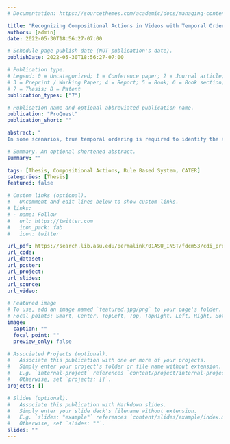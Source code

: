 ```yaml
---
# Documentation: https://sourcethemes.com/academic/docs/managing-content/

title: "Recognizing Compositional Actions in Videos with Temporal Ordering"
authors: [admin]
date: 2022-05-30T18:56:27-07:00

# Schedule page publish date (NOT publication's date).
publishDate: 2022-05-30T18:56:27-07:00

# Publication type.
# Legend: 0 = Uncategorized; 1 = Conference paper; 2 = Journal article;
# 3 = Preprint / Working Paper; 4 = Report; 5 = Book; 6 = Book section;
# 7 = Thesis; 8 = Patent
publication_types: ["7"]

# Publication name and optional abbreviated publication name.
publication: "ProQuest"
publication_short: ""

abstract: "
In some scenarios, true temporal ordering is required to identify the actions occurring in a video. Recently a new synthetic dataset named CATER, was introduced containing 3D objects like sphere, cone, cylinder etc. which undergo simple movements such as slide, pick & place etc. The task defined in the dataset is to identify compositional actions with temporal ordering. In this thesis, a rule-based system and a window-based technique are proposed to identify individual actions (atomic) and multiple actions with temporal ordering (composite) on the CATER dataset. The rule-based system proposed here is a heuristic algorithm that evaluates the magnitude and direction of object movement across frames to determine the atomic action temporal windows and uses these windows to predict the composite actions in the videos. The performance of the rule-based system is validated using the frame-level object coordinates provided in the dataset and it outperforms the performance of the baseline models on the CATER dataset. A window-based training technique is proposed for identifying composite actions in the videos. A pre-trained deep neural network (I3D model) is used as a base network for action recognition. During inference, non-overlapping windows are passed through the I3D network to obtain the atomic action predictions and the predictions are passed through a rule-based system to determine the composite actions. The approach outperforms the state-of-the-art composite action recognition models by 13.37% (mAP 66.47% vs. mAP 53.1%)."

# Summary. An optional shortened abstract.
summary: ""

tags: [Thesis, Compositional Actions, Rule Based System, CATER]
categories: [Thesis]
featured: false

# Custom links (optional).
#   Uncomment and edit lines below to show custom links.
# links:
# - name: Follow
#   url: https://twitter.com
#   icon_pack: fab
#   icon: twitter

url_pdf: https://search.lib.asu.edu/permalink/01ASU_INST/fdcm53/cdi_proquest_journals_2670610608
url_code:
url_dataset:
url_poster:
url_project:
url_slides:
url_source:
url_video:

# Featured image
# To use, add an image named `featured.jpg/png` to your page's folder. 
# Focal points: Smart, Center, TopLeft, Top, TopRight, Left, Right, BottomLeft, Bottom, BottomRight.
image:
  caption: ""
  focal_point: ""
  preview_only: false

# Associated Projects (optional).
#   Associate this publication with one or more of your projects.
#   Simply enter your project's folder or file name without extension.
#   E.g. `internal-project` references `content/project/internal-project/index.md`.
#   Otherwise, set `projects: []`.
projects: []

# Slides (optional).
#   Associate this publication with Markdown slides.
#   Simply enter your slide deck's filename without extension.
#   E.g. `slides: "example"` references `content/slides/example/index.md`.
#   Otherwise, set `slides: ""`.
slides: ""
---
```


